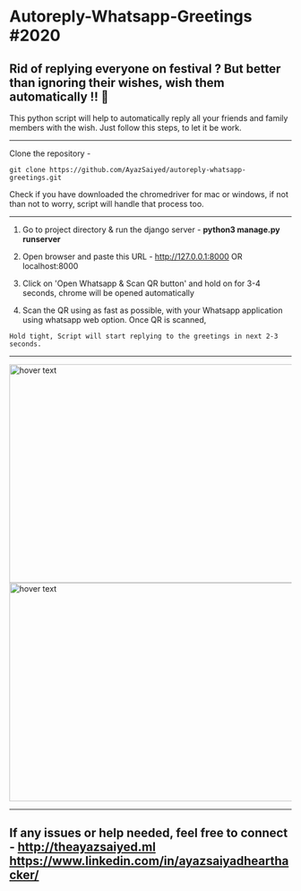 # Autoreply-Whatsapp-Greetings #2020


Rid of replying everyone on festival ? But better than ignoring their wishes, wish them automatically !! 💫
-----------
This python script will help to automatically reply all your friends and family members with the wish. Just follow this steps, to let it be work.

------------
Clone the repository -
```
git clone https://github.com/AyazSaiyed/autoreply-whatsapp-greetings.git
```

Check if you have downloaded the chromedriver for mac or windows, if not than not to worry, script will handle that process too.


-----------

1) Go to project directory & run the django server - <b>python3 manage.py runserver</b>

2) Open browser and paste this URL - http://127.0.0.1:8000 OR localhost:8000

3) Click on 'Open Whatsapp & Scan QR button' and hold on for 3-4 seconds, chrome will be opened automatically 

4) Scan the QR using as fast as possible, with your Whatsapp application using whatsapp web option.
Once QR is scanned, 

```
Hold tight, Script will start replying to the greetings in next 2-3 seconds.
```

------------

  <img src="https://res.cloudinary.com/darkworldfacerecognition/image/upload/v1605590615/autoreply1_l1rhcu.png" width="820" height="390" title="hover text">

  <img src="https://res.cloudinary.com/darkworldfacerecognition/image/upload/v1605590620/autoreply2_q6mket.png" width="820" height="390" title="hover text">
 



-------------------------
If any issues or help needed, feel free to connect - http://theayazsaiyed.ml
https://www.linkedin.com/in/ayazsaiyadhearthacker/
-------------------------
